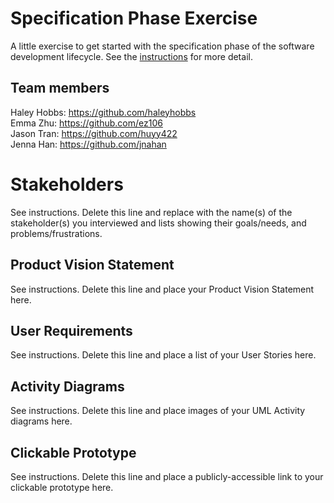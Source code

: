 # Specification Phase Exercise

A little exercise to get started with the specification phase of the software development lifecycle. See the [instructions](instructions.md) for more detail.

## Team members

Haley Hobbs: https://github.com/haleyhobbs \
Emma Zhu: https://github.com/ez106 \
Jason Tran: https://github.com/huyy422 \
Jenna Han: https://github.com/jnahan

# Stakeholders

See instructions. Delete this line and replace with the name(s) of the stakeholder(s) you interviewed and lists showing their goals/needs, and problems/frustrations.

## Product Vision Statement

See instructions. Delete this line and place your Product Vision Statement here.

## User Requirements

See instructions. Delete this line and place a list of your User Stories here.

## Activity Diagrams

See instructions. Delete this line and place images of your UML Activity diagrams here.

## Clickable Prototype

See instructions. Delete this line and place a publicly-accessible link to your clickable prototype here.
